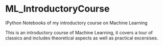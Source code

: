 # ML_IntroductoryCourse
IPython Notebooks of my introductory course on Machine Learning

This is an introductory course of Machine Learning, it covers a tour of classics and includes theoretical aspects as well as practical excersises.   
